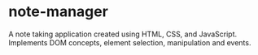 # note-manager
A note taking application created using HTML, CSS, and JavaScript. Implements DOM concepts, element selection, manipulation and events.
